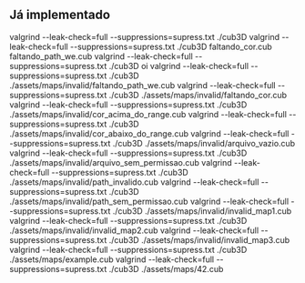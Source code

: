 ## Já implementado

valgrind --leak-check=full --suppressions=supress.txt ./cub3D
valgrind --leak-check=full --suppressions=supress.txt ./cub3D faltando_cor.cub faltando_path_we.cub
valgrind --leak-check=full --suppressions=supress.txt ./cub3D oi
valgrind --leak-check=full --suppressions=supress.txt ./cub3D ./assets/maps/invalid/faltando_path_we.cub
valgrind --leak-check=full --suppressions=supress.txt ./cub3D ./assets/maps/invalid/faltando_cor.cub
valgrind --leak-check=full --suppressions=supress.txt ./cub3D ./assets/maps/invalid/cor_acima_do_range.cub
valgrind --leak-check=full --suppressions=supress.txt ./cub3D ./assets/maps/invalid/cor_abaixo_do_range.cub
valgrind --leak-check=full --suppressions=supress.txt ./cub3D ./assets/maps/invalid/arquivo_vazio.cub
valgrind --leak-check=full --suppressions=supress.txt ./cub3D ./assets/maps/invalid/arquivo_sem_permissao.cub
valgrind --leak-check=full --suppressions=supress.txt ./cub3D ./assets/maps/invalid/path_invalido.cub
valgrind --leak-check=full --suppressions=supress.txt ./cub3D ./assets/maps/invalid/path_sem_permissao.cub
valgrind --leak-check=full --suppressions=supress.txt ./cub3D ./assets/maps/invalid/invalid_map1.cub
valgrind --leak-check=full --suppressions=supress.txt ./cub3D ./assets/maps/invalid/invalid_map2.cub
valgrind --leak-check=full --suppressions=supress.txt ./cub3D ./assets/maps/invalid/invalid_map3.cub
valgrind --leak-check=full --suppressions=supress.txt ./cub3D ./assets/maps/example.cub
valgrind --leak-check=full --suppressions=supress.txt ./cub3D ./assets/maps/42.cub
